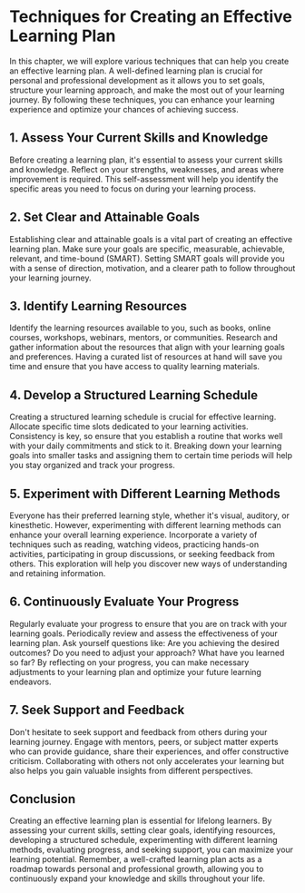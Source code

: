 # Techniques for Creating an Effective Learning Plan

In this chapter, we will explore various techniques that can help you create an effective learning plan. A well-defined learning plan is crucial for personal and professional development as it allows you to set goals, structure your learning approach, and make the most out of your learning journey. By following these techniques, you can enhance your learning experience and optimize your chances of achieving success.

## 1\. Assess Your Current Skills and Knowledge

Before creating a learning plan, it's essential to assess your current skills and knowledge. Reflect on your strengths, weaknesses, and areas where improvement is required. This self-assessment will help you identify the specific areas you need to focus on during your learning process.

## 2\. Set Clear and Attainable Goals

Establishing clear and attainable goals is a vital part of creating an effective learning plan. Make sure your goals are specific, measurable, achievable, relevant, and time-bound (SMART). Setting SMART goals will provide you with a sense of direction, motivation, and a clearer path to follow throughout your learning journey.

## 3\. Identify Learning Resources

Identify the learning resources available to you, such as books, online courses, workshops, webinars, mentors, or communities. Research and gather information about the resources that align with your learning goals and preferences. Having a curated list of resources at hand will save you time and ensure that you have access to quality learning materials.

## 4\. Develop a Structured Learning Schedule

Creating a structured learning schedule is crucial for effective learning. Allocate specific time slots dedicated to your learning activities. Consistency is key, so ensure that you establish a routine that works well with your daily commitments and stick to it. Breaking down your learning goals into smaller tasks and assigning them to certain time periods will help you stay organized and track your progress.

## 5\. Experiment with Different Learning Methods

Everyone has their preferred learning style, whether it's visual, auditory, or kinesthetic. However, experimenting with different learning methods can enhance your overall learning experience. Incorporate a variety of techniques such as reading, watching videos, practicing hands-on activities, participating in group discussions, or seeking feedback from others. This exploration will help you discover new ways of understanding and retaining information.

## 6\. Continuously Evaluate Your Progress

Regularly evaluate your progress to ensure that you are on track with your learning goals. Periodically review and assess the effectiveness of your learning plan. Ask yourself questions like: Are you achieving the desired outcomes? Do you need to adjust your approach? What have you learned so far? By reflecting on your progress, you can make necessary adjustments to your learning plan and optimize your future learning endeavors.

## 7\. Seek Support and Feedback

Don't hesitate to seek support and feedback from others during your learning journey. Engage with mentors, peers, or subject matter experts who can provide guidance, share their experiences, and offer constructive criticism. Collaborating with others not only accelerates your learning but also helps you gain valuable insights from different perspectives.

## Conclusion

Creating an effective learning plan is essential for lifelong learners. By assessing your current skills, setting clear goals, identifying resources, developing a structured schedule, experimenting with different learning methods, evaluating progress, and seeking support, you can maximize your learning potential. Remember, a well-crafted learning plan acts as a roadmap towards personal and professional growth, allowing you to continuously expand your knowledge and skills throughout your life.
